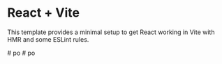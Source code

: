 # React + Vite

This template provides a minimal setup to get React working in Vite with HMR and some ESLint rules.

#   p o  
 #   p o  
 